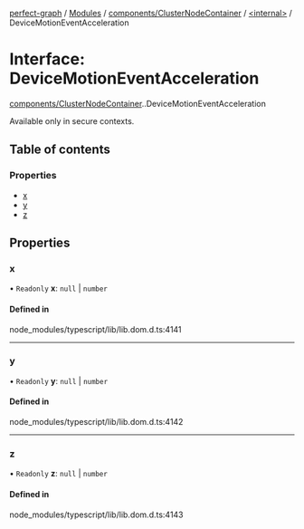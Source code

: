 [perfect-graph](../README.md) / [Modules](../modules.md) / [components/ClusterNodeContainer](../modules/components_ClusterNodeContainer.md) / [<internal\>](../modules/components_ClusterNodeContainer._internal_.md) / DeviceMotionEventAcceleration

# Interface: DeviceMotionEventAcceleration

[components/ClusterNodeContainer](../modules/components_ClusterNodeContainer.md).[<internal>](../modules/components_ClusterNodeContainer._internal_.md).DeviceMotionEventAcceleration

Available only in secure contexts.

## Table of contents

### Properties

- [x](components_ClusterNodeContainer._internal_.DeviceMotionEventAcceleration.md#x)
- [y](components_ClusterNodeContainer._internal_.DeviceMotionEventAcceleration.md#y)
- [z](components_ClusterNodeContainer._internal_.DeviceMotionEventAcceleration.md#z)

## Properties

### x

• `Readonly` **x**: ``null`` \| `number`

#### Defined in

node_modules/typescript/lib/lib.dom.d.ts:4141

___

### y

• `Readonly` **y**: ``null`` \| `number`

#### Defined in

node_modules/typescript/lib/lib.dom.d.ts:4142

___

### z

• `Readonly` **z**: ``null`` \| `number`

#### Defined in

node_modules/typescript/lib/lib.dom.d.ts:4143
